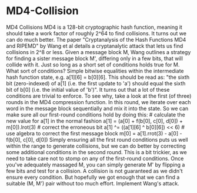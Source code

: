 # MD4-Collision
MD4 Collisions MD4 is a 128-bit cryptographic hash function, meaning it should take a work factor of roughly 2^64 to find collisions.  It turns out we can do much better.  The paper "Cryptanalysis of the Hash Functions MD4 and RIPEMD" by Wang et al details a cryptanalytic attack that lets us find collisions in 2^8 or less.  Given a message block M, Wang outlines a strategy for finding a sister message block M', differing only in a few bits, that will collide with it. Just so long as a short set of conditions holds true for M.  What sort of conditions? Simple bitwise equalities within the intermediate hash function state, e.g. a[1][6] = b[0][6]. This should be read as: "the sixth bit (zero-indexed) of a[1] (i.e. the first update to 'a') should equal the sixth bit of b[0] (i.e. the initial value of 'b')".  It turns out that a lot of these conditions are trivial to enforce. To see why, take a look at the first (of three) rounds in the MD4 compression function. In this round, we iterate over each word in the message block sequentially and mix it into the state. So we can make sure all our first-round conditions hold by doing this:  # calculate the new value for a[1] in the normal fashion a[1] = (a[0] + f(b[0], c[0], d[0]) + m[0]).lrot(3)  # correct the erroneous bit a[1] ^= ((a[1][6] ^ b[0][6]) &lt;&lt; 6)  # use algebra to correct the first message block m[0] = a[1].rrot(3) - a[0] - f(b[0], c[0], d[0]) Simply ensuring all the first round conditions puts us well within the range to generate collisions, but we can do better by correcting some additional conditions in the second round. This is a bit trickier, as we need to take care not to stomp on any of the first-round conditions.  Once you've adequately massaged M, you can simply generate M' by flipping a few bits and test for a collision. A collision is not guaranteed as we didn't ensure every condition. But hopefully we got enough that we can find a suitable (M, M') pair without too much effort.  Implement Wang's attack.
